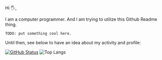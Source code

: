 Hi 🖐,


I am a computer programmer. And I am trying to utilize this Github Readme thing.

`TODO: put something cool here.`

Until then, see below to have an idea about my activity and profile:


[![GitHub Status](https://github-readme-stats.vercel.app/api?username=alioguzhan&&show_icons=true&count_private=true)](https://yildiz.dev)
![Top Langs](https://github-readme-stats.vercel.app/api/top-langs/?username=alioguzhan&hide=TeX&layout=compact)
